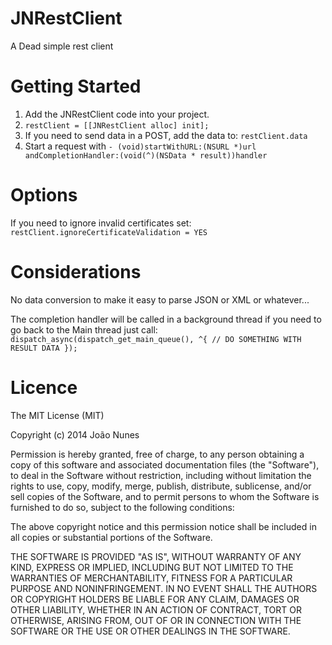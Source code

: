 JNRestClient
============

A Dead simple rest client

Getting Started
============

1. Add the JNRestClient code into your project.
2. `restClient = [[JNRestClient alloc] init];`
3. If you need to send data in a POST, add the data to: `restClient.data`
4. Start a request with `- (void)startWithURL:(NSURL *)url andCompletionHandler:(void(^)(NSData * result))handler` 



Options
============

If you need to ignore invalid certificates set: `restClient.ignoreCertificateValidation = YES`


Considerations
============

No data conversion to make it easy to parse JSON or XML or whatever...

The completion handler will be called in a background thread if you need to go back to the Main thread just call:
`
  dispatch_async(dispatch_get_main_queue(), ^{
    // DO SOMETHING WITH RESULT DATA
  });
        `
        
Licence
============
        
The MIT License (MIT)

Copyright (c) 2014 João Nunes

Permission is hereby granted, free of charge, to any person obtaining a copy of
this software and associated documentation files (the "Software"), to deal in
the Software without restriction, including without limitation the rights to
use, copy, modify, merge, publish, distribute, sublicense, and/or sell copies of
the Software, and to permit persons to whom the Software is furnished to do so,
subject to the following conditions:

The above copyright notice and this permission notice shall be included in all
copies or substantial portions of the Software.

THE SOFTWARE IS PROVIDED "AS IS", WITHOUT WARRANTY OF ANY KIND, EXPRESS OR
IMPLIED, INCLUDING BUT NOT LIMITED TO THE WARRANTIES OF MERCHANTABILITY, FITNESS
FOR A PARTICULAR PURPOSE AND NONINFRINGEMENT. IN NO EVENT SHALL THE AUTHORS OR
COPYRIGHT HOLDERS BE LIABLE FOR ANY CLAIM, DAMAGES OR OTHER LIABILITY, WHETHER
IN AN ACTION OF CONTRACT, TORT OR OTHERWISE, ARISING FROM, OUT OF OR IN
CONNECTION WITH THE SOFTWARE OR THE USE OR OTHER DEALINGS IN THE SOFTWARE.
